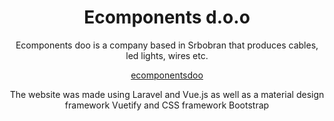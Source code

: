 <h1 align="center">Ecomponents d.o.o</h1>
<p align="center">Ecomponents doo is a company based in Srbobran that produces cables, led lights, wires etc.</p>
<p align="center"><a align="center" href="https://ecomponentsdoo.com/">ecomponentsdoo</a></p>

<p align="center">The website was made using Laravel and Vue.js as well as a material design framework Vuetify and CSS framework Bootstrap</p>
